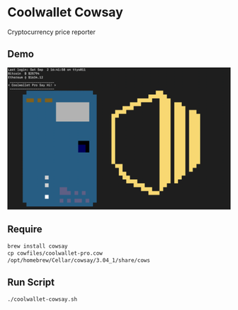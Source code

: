 # Coolwallet Cowsay

Cryptocurrency price reporter

## Demo
![coolwallet pro](./image/demo.png)

## Require

```
brew install cowsay
cp cowfiles/coolwallet-pro.cow /opt/homebrew/Cellar/cowsay/3.04_1/share/cows
```
## Run Script
```
./coolwallet-cowsay.sh
```